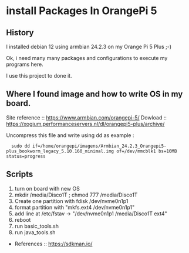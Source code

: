# install Packages In OrangePi 5

## History

  I installed debian 12 using armbian 24.2.3 on my Orange Pi 5 Plus ;-)

  Ok, i need many many packages and configurations to execute my programs here.

  I use this project to done it.

## Where I found image and how to write OS in my board.

  Site reference :: https://www.armbian.com/orangepi-5/ 
  Dowload  :: https://xogium.performanceservers.nl/dl/orangepi5-plus/archive/ 

  Uncompress this file and write using dd as example :

  ```(bash)
    sudo dd if=/home/orangepi/imagens/Armbian_24.2.3_Orangepi5-plus_bookworm_legacy_5.10.160_minimal.img of=/dev/mmcblk1 bs=10MB status=progress
```

## Scripts

  1) turn on board with new OS
  2) mkdir /media/Disco1T ; chmod 777 /media/Disco1T
  3) Create one partition with fdisk /dev/nvme0n1p1
  4) format partition with "mkfs.ext4 /dev/nvme0n1p1"
  5) add line at /etc/fstav -> "/dev/nvme0n1p1 /media/Disco1T ext4"
  6) reboot
  7) run basic_tools.sh
  8) run java_tools.sh
  
  
  * References :: https://sdkman.io/
  

